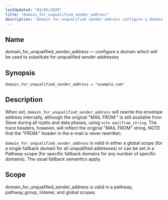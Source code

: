 ```yaml
---
lastUpdated: "03/05/2020"
title: "domain_for_unqualified_sender_address"
description: "domain for unqualified sender address configure a domain which will be used to substitute for unqualified sender addresses domain for unqualified sender address example com When set domain for unqualified sender address will rewrite the envelope address internally although the original MAIL FROM is still available from Sieve during all..."
---
```


<a name="conf.ref.domain_for_unqualified_sender_address"></a> 
## Name

domain_for_unqualified_sender_address — configure a domain which will be used to substitute for unqualified sender addresses

## Synopsis

`domain_for_unqualified_sender_address = "example.com"`

<a name="idp24344448"></a> 
## Description

When set, `domain_for_unqualified_sender_address` will rewrite the envelope address internally, although the original "MAIL FROM:" is still available from Sieve during all rcptto and data phases, using `vctx mailfrom_string`. The trace headers, however, will reflect the original "MAIL FROM" string. NOTE that the "FROM:" header in the e-mail is never rewritten.

`domain_for_unqualified_sender_address` is valid in either a global scope (for a single fallback domain for all unqualified addresses) or can be set in a Pathway scope (for specific fallback domains for any number of specific domains). The usual fallback semantics apply.

<a name="idp24348608"></a> 
## Scope

domain_for_unqualified_sender_address is valid in a pathway, pathway_group, listener, and global scopes.
